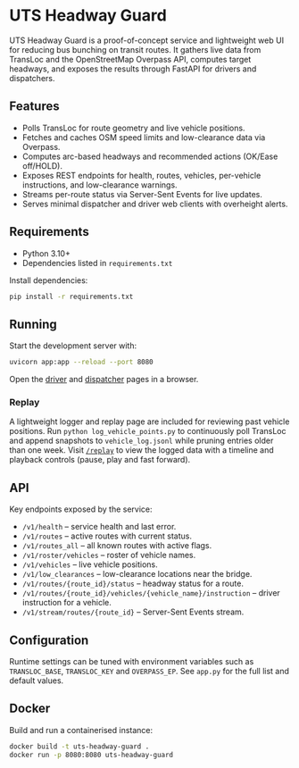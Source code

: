 # UTS Headway Guard

UTS Headway Guard is a proof-of-concept service and lightweight web UI for reducing bus bunching on transit routes.
It gathers live data from TransLoc and the OpenStreetMap Overpass API, computes target headways, and exposes the results through FastAPI for drivers and dispatchers.

## Features
- Polls TransLoc for route geometry and live vehicle positions.
- Fetches and caches OSM speed limits and low-clearance data via Overpass.
- Computes arc-based headways and recommended actions (OK/Ease off/HOLD).
- Exposes REST endpoints for health, routes, vehicles, per-vehicle instructions, and low-clearance warnings.
- Streams per-route status via Server-Sent Events for live updates.
- Serves minimal dispatcher and driver web clients with overheight alerts.

## Requirements
- Python 3.10+
- Dependencies listed in `requirements.txt`

Install dependencies:
```bash
pip install -r requirements.txt
```

## Running
Start the development server with:
```bash
uvicorn app:app --reload --port 8080
```

Open the [driver](http://localhost:8080/driver) and [dispatcher](http://localhost:8080/dispatcher) pages in a browser.

### Replay

A lightweight logger and replay page are included for reviewing past vehicle
positions. Run `python log_vehicle_points.py` to continuously poll TransLoc and
append snapshots to `vehicle_log.jsonl` while pruning entries older than one
week. Visit [`/replay`](http://localhost:8080/replay) to view the logged data
with a timeline and playback controls (pause, play and fast forward).

## API

Key endpoints exposed by the service:
- `/v1/health` – service health and last error.
- `/v1/routes` – active routes with current status.
- `/v1/routes_all` – all known routes with active flags.
- `/v1/roster/vehicles` – roster of vehicle names.
- `/v1/vehicles` – live vehicle positions.
- `/v1/low_clearances` – low-clearance locations near the bridge.
- `/v1/routes/{route_id}/status` – headway status for a route.
- `/v1/routes/{route_id}/vehicles/{vehicle_name}/instruction` – driver instruction for a vehicle.
- `/v1/stream/routes/{route_id}` – Server-Sent Events stream.

## Configuration
Runtime settings can be tuned with environment variables such as `TRANSLOC_BASE`, `TRANSLOC_KEY` and `OVERPASS_EP`.
See `app.py` for the full list and default values.

## Docker
Build and run a containerised instance:
```bash
docker build -t uts-headway-guard .
docker run -p 8080:8080 uts-headway-guard
```

